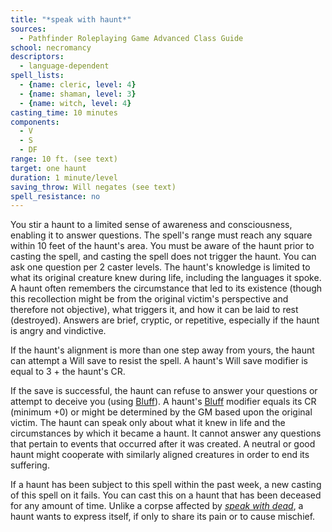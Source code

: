 ```yaml
---
title: "*speak with haunt*"
sources:
  - Pathfinder Roleplaying Game Advanced Class Guide
school: necromancy
descriptors:
  - language-dependent
spell_lists:
  - {name: cleric, level: 4}
  - {name: shaman, level: 3}
  - {name: witch, level: 4}
casting_time: 10 minutes
components:
  - V
  - S
  - DF
range: 10 ft. (see text)
target: one haunt
duration: 1 minute/level
saving_throw: Will negates (see text)
spell_resistance: no
---
```


You stir a haunt to a limited sense of awareness and consciousness, enabling it to answer questions. The spell's range must reach any square within 10 feet of the haunt's area. You must be aware of the haunt prior to casting the spell, and casting the spell does not trigger the haunt. You can ask one question per 2 caster levels. The haunt's knowledge is limited to what its original creature knew during life, including the languages it spoke. A haunt often remembers the circumstance that led to its existence (though this recollection might be from the original victim's perspective and therefore not objective), what triggers it, and how it can be laid to rest (destroyed). Answers are brief, cryptic, or repetitive, especially if the haunt is angry and vindictive.

If the haunt's alignment is more than one step away from yours, the haunt can attempt a Will save to resist the spell. A haunt's Will save modifier is equal to 3 + the haunt's CR.

If the save is successful, the haunt can refuse to answer your questions or attempt to deceive you (using [Bluff](/skills/bluff/)). A haunt's [Bluff](/skills/bluff/) modifier equals its CR (minimum +0) or might be determined by the GM based upon the original victim. The haunt can speak only about what it knew in life and the circumstances by which it became a haunt. It cannot answer any questions that pertain to events that occurred after it was created. A neutral or good haunt might cooperate with similarly aligned creatures in order to end its suffering.

If a haunt has been subject to this spell within the past week, a new casting of this spell on it fails. You can cast this on a haunt that has been deceased for any amount of time. Unlike a corpse affected by [*speak with dead*](/spells/speak-with-dead/), a haunt wants to express itself, if only to share its pain or to cause mischief.

